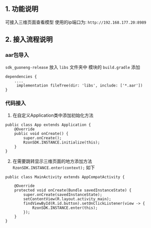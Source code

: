 ## 1. 功能说明
可接入三维页面查看模型
使用的ip端口为:
`http://192.168.177.20:8989`

## 2. 接入流程说明
### aar包导入
`sdk_guoneng-release` 放入 `libs` 文件夹中
模块的 `build.gradle` 添加 
```
dependencies {
	....
	 implementation fileTree(dir: 'libs', include: ['*.aar'])
}
```

### 代码接入
1. 在自定义Application类中添加初始化方法
```
public class App extends Application {
    @Override
    public void onCreate() {
        super.onCreate();
        RzonSDK.INSTANCE.initialize(this);
    }
}
```
2. 在需要跳转显示三维页面的地方添加方法
`RzonSDK.INSTANCE.enter(context);`
如下
```
public class MainActivity extends AppCompatActivity {

    @Override
    protected void onCreate(Bundle savedInstanceState) {
        super.onCreate(savedInstanceState);
        setContentView(R.layout.activity_main);
        findViewById(R.id.button).setOnClickListener(view -> {
            RzonSDK.INSTANCE.enter(this);
        });
    }
}
```
